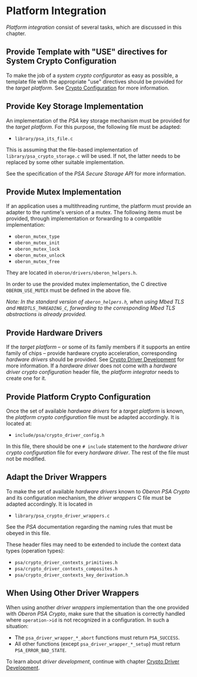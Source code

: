 # Platform Integration

_Platform integration_ consist of several tasks, which are discussed in this
chapter.

## Provide Template with "USE" directives for System Crypto Configuration

To make the job of a _system crypto configurator_ as easy as possible, a template
file with the appropriate "use" directives should be provided for the _target
platform_. See
[Crypto Configuration](Crypto_Configuration.md)
for more information.

## Provide Key Storage Implementation

An implementation of the _PSA_ key storage mechanism must be provided for the
_target platform_. For this purpose, the following file must be adapted:

- `library/psa_its_file.c`

This is assuming that the file-based implementation of
`library/psa_crypto_storage.c` will be used. If not, the latter needs to be
replaced by some other suitable implementation.

See the specification of the _PSA Secure Storage API_ for more information.

## Provide Mutex Implementation

If an application uses a multithreading runtime, the platform must provide an
adapter to the runtime's version of a mutex. The following items must be
provided, through implementation or forwarding to a compatible implementation:

- `oberon_mutex_type`
- `oberon_mutex_init`
- `oberon_mutex_lock`
- `oberon_mutex_unlock`
- `oberon_mutex_free`

They are located in `oberon/drivers/oberon_helpers.h`.

In order to use the provided mutex implementation, the C directive
`OBERON_USE_MUTEX` must be defined in the above file.

*Note: In the standard version of `oberon_helpers.h`, when using _Mbed TLS_ and
`MBEDTLS_THREADING_C`, forwarding to the corresponding _Mbed TLS_ abstractions
is already provided.*

## Provide Hardware Drivers

If the _target platform_ – or some of its family members if it supports an entire
family of chips – provide hardware crypto acceleration, corresponding _hardware
drivers_ should be provided. See
[Crypto Driver Development](Crypto_Driver_Development.md)
for more information. If a _hardware driver_ does not come with a _hardware
driver crypto configuration_ header file, the _platform integrator_ needs to
create one for it.

## Provide Platform Crypto Configuration

Once the set of available _hardware drivers_ for a _target platform_ is known,
the _platform crypto configuration_ file must be adapted accordingly. It is
located at:

- `include/psa/crypto_driver_config.h`

In this file, there should be one `# include` statement to the _hardware driver
crypto configuration_ file for every _hardware driver_. The rest of the file must
not be modified.

## Adapt the Driver Wrappers

To make the set of available _hardware drivers_ known to _Oberon PSA Crypto_ and
its configuration mechanism, the _driver wrappers_ C file must be adapted
accordingly. It is located in

- `library/psa_crypto_driver_wrappers.c`

See the _PSA_ documentation regarding the naming rules that must be obeyed in
this file.

These header files may need to be extended to include the context data types
(operation types):

- `psa/crypto_driver_contexts_primitives.h`
- `psa/crypto_driver_contexts_composites.h`
- `psa/crypto_driver_contexts_key_derivation.h`

## When Using Other Driver Wrappers

When using another _driver wrappers_ implementation than the one provided with
_Oberon PSA Crypto_, make sure that the situation is correctly handled where
`operation->id` is not recognized in a configuration. In such a situation:

- The `psa_driver_wrapper_*_abort` functions must return `PSA_SUCCESS`.
- All other functions (except `psa_driver_wrapper_*_setup`) must return
`PSA_ERROR_BAD_STATE`.

To learn about _driver development_, continue with chapter
[Crypto Driver Development](Crypto_Driver_Development.md).

